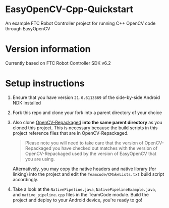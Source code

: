 # EasyOpenCV-Cpp-Quickstart

An example FTC Robot Controller project for running C++ OpenCV code through EasyOpenCV

# Version information

Currently based on FTC Robot Controller SDK v6.2

# Setup instructions

1. Ensure that you have version `21.0.6113669` of the side-by-side Android NDK installed
2. Fork this repo and clone your fork into a parent directory of your choice
3. Also clone [OpenCV-Repackaged](https://github.com/OpenFTC/OpenCV-Repackaged) **into the same parent directory** as you cloned this project. This is necessary because the build scripts in this project reference files that are in OpenCV-Repackaged.

    > Please note you will need to take care that the version of OpenCV-Repackaged you have checked out matches with the version of OpenCV-Repackaged used by the version of EasyOpenCV that you are using.

    Alternatively, you may copy the native headers and native library (for linking) into the project and edit the `Teamcode/CMakeLists.txt` build script accordingly.

4. Take a look at the `NativePipeline.java`, `NativePipelineExample.java`, and `native_pipeline.cpp` files in the TeamCode module. Build the project and deploy to your Android device, you're ready to go!
